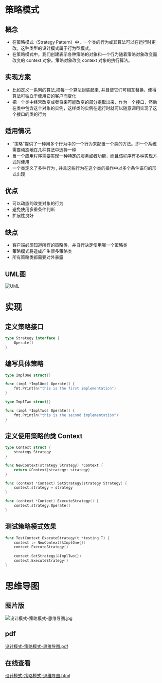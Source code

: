 # 策略模式

## 概念

- 在策略模式（Strategy Pattern）中，一个类的行为或其算法可以在运行时更改。这种类型的设计模式属于行为型模式。
- 在策略模式中，我们创建表示各种策略的对象和一个行为随着策略对象改变而改变的 context 对象。策略对象改变 context 对象的执行算法。

## 实现方案

- 比如定义一系列的算法,把每一个算法封装起来, 并且使它们可相互替换，使得算法可独立于使用它的客户而变化
- 把一个类中经常改变或者将来可能改变的部分提取出来，作为一个接口，然后在类中包含这个对象的实例，这样类的实例在运行时就可以随意调用实现了这个接口的类的行为

## 适用情况

- “策略”提供了一种用多个行为中的一个行为来配置一个类的方法。即一个系统需要动态地在几种算法中选择一种
- 当一个应用程序需要实现一种特定的服务或者功能，而且该程序有多种实现方式时使用
- 一个类定义了多种行为 , 并且这些行为在这个类的操作中以多个条件语句的形式出现

## 优点

- 可以动态的改变对象的行为
- 避免使用多重条件判断
- 扩展性良好

## 缺点

- 客户端必须知道所有的策略类，并自行决定使用哪一个策略类
- 策略模式将造成产生很多策略类
- 所有策略类都需要对外暴露

## UML图

![UML](https://golangstudy-1301931916.cos.ap-shanghai.myqcloud.com/img/设计模式-策略模式-uml.png)

# 实现

## 定义策略接口

```go
type Strategy interface {
    Operate()
}
```

## 编写具体策略

```go
type ImplOne struct{}

func (impl *ImplOne) Operate() {
    fmt.Println("this is the first implementation")
}

type ImplTwo struct{}

func (impl *ImplTwo) Operate() {
    fmt.Println("this is the second implementation")
}
```

## 定义使用策略的类 Context

```go
type Context struct {
    strategy Strategy
}

func NewContext(strategy Strategy) *Context {
    return &Context{strategy: strategy}
}

func (context *Context) SetStrategy(strategy Strategy) {
    context.strategy = strategy
}

func (context *Context) ExecuteStrategy() {
    context.strategy.Operate()
}
```

## 测试策略模式效果

```go
func TestContext_ExecuteStrategy(t *testing.T) {
    context := NewContext(&ImplOne{})
    context.ExecuteStrategy()
    
    context.SetStrategy(&ImplTwo{})
    context.ExecuteStrategy()
}
```

# 思维导图

## 图片版

![设计模式-策略模式-思维导图.jpg](https://golangstudy-1301931916.cos.ap-shanghai.myqcloud.com/img/设计模式-策略模式-思维导图.jpg)

## pdf

[设计模式-策略模式-思维导图.pdf](https://golangstudy-1301931916.cos.ap-shanghai.myqcloud.com/img/设计模式-策略模式-思维导图.pdf)

## 在线查看

[设计模式-策略模式-思维导图.html](https://golangstudy-1301931916.cos.ap-shanghai.myqcloud.com/img/设计模式-策略模式-思维导图.html)



